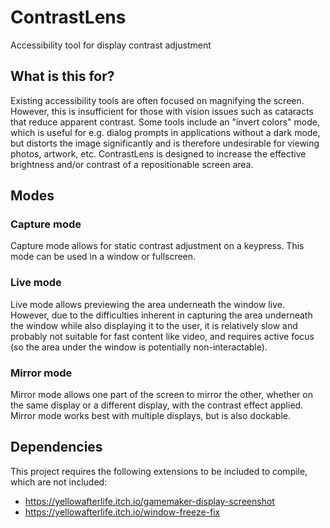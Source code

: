 # ContrastLens
Accessibility tool for display contrast adjustment

## What is this for?
Existing accessibility tools are often focused on magnifying the screen. However, this is insufficient for those with vision issues such as cataracts that reduce apparent contrast. Some tools include an "invert colors" mode, which is useful for e.g. dialog prompts in applications without a dark mode, but distorts the image significantly and is therefore undesirable for viewing photos, artwork, etc. ContrastLens is designed to increase the effective brightness and/or contrast of a repositionable screen area.

## Modes
### Capture mode
Capture mode allows for static contrast adjustment on a keypress. This mode can be used in a window or fullscreen.

### Live mode
Live mode allows previewing the area underneath the window live. However, due to the difficulties inherent in capturing the area underneath the window while also displaying it to the user, it is relatively slow and probably not suitable for fast content like video, and requires active focus (so the area under the window is potentially non-interactable).

### Mirror mode
Mirror mode allows one part of the screen to mirror the other, whether on the same display or a different display, with the contrast effect applied. Mirror mode works best with multiple displays, but is also dockable.

## Dependencies
This project requires the following extensions to be included to compile, which are not included:

* https://yellowafterlife.itch.io/gamemaker-display-screenshot
* https://yellowafterlife.itch.io/window-freeze-fix
